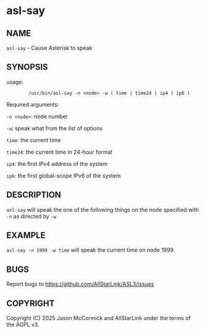 # asl-say

## NAME
`asl-say` - Cause Asterisk to speak

## SYNOPSIS
usage: 

```
        /usr/bin/asl-say -n <node> -w ( time | time24 | ip4 | ip6 )
```

Required arguments:

`-n <node>`: node number

`-w`: speak what from the list of options

`time`: the current time

`time24`: the current time in 24-hour format

`ip4`: the first IPv4 address of the system

`ip6`: the first global-scope IPv6 of the system

## DESCRIPTION
`asl-say` will speak the one of the following things on the node specified with `-n` as directed by `-w`

## EXAMPLE
`asl-say -n 1999 -w time` will speak the current time on node 1999.

## BUGS
Report bugs to https://github.com/AllStarLink/ASL3/issues

## COPYRIGHT
Copyright (C) 2025 Jason McCormick and AllStarLink under the terms of the AGPL v3.